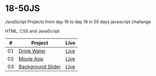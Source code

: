 # 18-50JS

JavaScript Projects from day 16 to day 18 in 50 days javascript challange

HTML, CSS and JavaScript

<table>
  <thead>
    <th>#</th>
    <th>Project</th>
    <th>Live</th>
  </thead>
  <tbody>
    <tr>
      <td>01</td>
      <td><a href="https://github.com/the-phoenix-coder/18-50JS/tree/main/Drink%20Water">Drink Water</a></td>
      <td><a href="https://drink-water-swart.vercel.app/">Live</a></td>
    </tr>
    <tr>
      <td>02</td>
      <td><a href="https://github.com/the-phoenix-coder/18-50JS/tree/main/Movie%20App">Movie App</a></td>
      <td><a href="https://movie-app-two-murex.vercel.app/">Live</a></td>
    </tr>
    <tr>
      <td>03</td>
      <td><a href="https://github.com/the-phoenix-coder/18-50JS/tree/main/Background%20Slider">Background Slider</a></td>
      <td><a href="https://background-slider-azure.vercel.app/">Live</a></td>
    </tr>
  </tbody>
</table>
